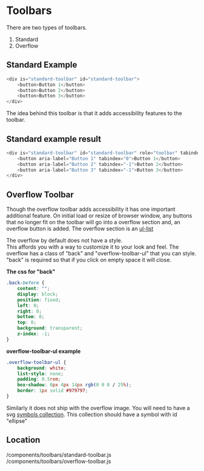 # Toolbars

There are two types of toolbars.

1. Standard
1. Overflow

## Standard Example
```js
<div is="standard-toolbar" id="standard-toolbar">
    <button>Button 1</button>
    <button>Button 2</button>
    <button>Button 3</button>
</div>
```

The idea behind this toolbar is that it adds accessibility features to the toolbar.

## Standard example result
```js
<div is="standard-toolbar" id="standard-toolbar" role="toolbar" tabindex="0">
    <button aria-label="Button 1" tabindex="0">Button 1</button>
    <button aria-label="Button 2" tabindex="-1">Button 2</button>
    <button aria-label="Button 3" tabindex="-1">Button 3</button>
</div>
```

## Overflow Toolbar
Though the overflow toolbar adds accessibility it has one important additional feature.
On initial load or resize of browser window, any buttons that no longer fit on the toolbar will go into a overflow section and, an overflow button is added.
The overflow section is an [ul-list](https://github.com/caperaven/crs-components/blob/master/documents/components/lists.md#ul-example)

The overflow by default does not have a style.  
This affords you with a way to customize it to your look and feel.
The overflow has a class of "back" and "overflow-toolbar-ul" that you can style.
"back" is required so that if you click on empty space it will close.

<strong>The css for "back"</strong>
```css
.back:before {
    content: "";
    display: block;
    position: fixed;
    left: 0;
    right: 0;
    bottom: 0;
    top: 0;
    background: transparent;
    z-index: -1;
}
```

<strong>overflow-toolbar-ul example</strong>
```css
.overflow-toolbar-ul {
    background: white;
    list-style: none;
    padding: 0.5rem;
    box-shadow: 0px 4px 14px rgb(0 0 0 / 25%);
    border: 1px solid #979797;
}
```

Similarly it does not ship with the overflow image.
You will need to have a svg [symbols collection](https://developer.mozilla.org/en-US/docs/Web/SVG/Element/symbol).
This collection should have a symbol with id "ellipse"

## Location
/components/toolbars/standard-toolbar.js  
/components/toolbars/overflow-toolbar.js  
